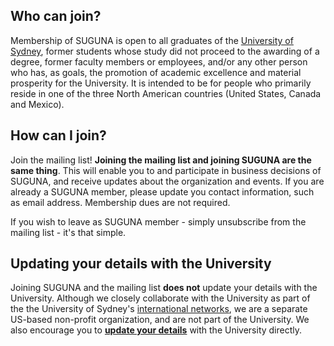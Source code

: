 ## Who can join?

Membership of SUGUNA is open to all graduates of the [University of
Sydney](https://sydney.edu.au), former students whose study did not
proceed to the awarding of a degree, former faculty members or
employees, and/or any other person who has, as goals, the promotion of
academic excellence and material prosperity for the University. It is
intended to be for people who primarily reside in one of the three
North American countries (United States, Canada and Mexico).

## How can I join?

Join the mailing list! **Joining the mailing list and joining SUGUNA
are the same thing**.  This will enable you to and participate in business
decisions of SUGUNA, and receive updates about the organization and
events. If you are already a SUGUNA member, please update you contact
information, such as email address. Membership dues are not required.

If you wish to leave as SUGUNA member - simply unsubscribe from the
mailing list - it's that simple.

## Updating your details with the University

Joining SUGUNA and the mailing list **does not** update your details
with the University. Although we closely collaborate with the
University as part of the the University of Sydney's [international
networks](https://www.sydney.edu.au/engage/alumni/get-involved/networks/international.html),
we are a separate US-based non-profit organization, and are not part
of the University.  We also encourage you to **[update your
details](https://www.sydney.edu.au/engage/alumni/update-your-details.html)**
with the University directly.
